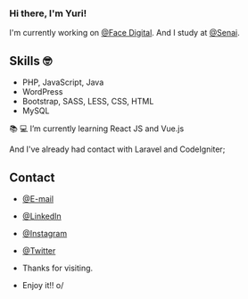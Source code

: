 ### Hi there, I'm Yuri!

I'm currently working on [@Face Digital](https://facedigital.com.br/). And I study at [@Senai](https://sc.senai.br/).

## Skills 🤓
- PHP, JavaScript, Java
- WordPress
- Bootstrap, SASS, LESS, CSS, HTML
- MySQL

📚 💻 I’m currently learning React JS and Vue.js

And I've already had contact with Laravel and CodeIgniter;

## Contact

- [@E-mail](yuri_andrei@hotmail.com)
- [@LinkedIn](https://www.linkedin.com/in/yuri-andrei-da-silva-041557127/)
- [@Instagram](https://www.instagram.com/yuriandreiod/)
- [@Twitter](https://twitter.com/YuriAndrei1)

- Thanks for visiting.

- Enjoy it!! o/

